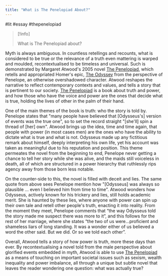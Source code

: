 ```yaml
---
title: "What is The Penelopiad About?"
---
```

#lit #essay #thepenelopiad 

> [!info]
> 
> What is The Penelopiad about?

Myth is always ambiguous. In countless retellings and recounts, what is considered to be true or the relevance of a truth even mattering is warped and moulded, recontextualised to be timeless and universal. Such is demonstrated by Margaret Atwood's 2005 novel <u>The Penelopiad</u>, which retells and appropriated Homer's epic, <u>The Odyssey</u> from the perspective of Penelope, an otherwise overshadowed character. Atwood reshapes the narrative to reflect contemporary contexts and values, and tells a story that is pertinent to our society. <u>The Penelopiad</u> is a book about truth and power, and how those who have the voice and power are the ones that decide what is true, holding the lives of other in the palm of their hand.

One of the main themes of the book is truth: who the story is told by. Penelope states that "many people have believed that \[Odysseus's] version of events was the true one", so to set the record straight "\[she'll] spin a thread of \[her] own". Atwood brings up the idea, time and time again, that people with power (in most cases men) are the ones who have the ability to dictate what is true and what is not. Odysseus made up any fictitious remark about himself, deeply interpreting his own life, yet his account was taken as meaningful due to his reputation and position. This theme permeates the novel from the beginning to end, Penelope never getting a chance to tell her story while she was alive, and the maids still voiceless in death, all of which are structured in a power hierarchy that ruthlessly rips agency away from those born less notable. 

On the counter-side to this, the novel is filled with deceit and lies. The same quote from above sees Penelope mention how "\[Odysseus] was always so plausible ... even I believed him from time to time". Atwood wonders how Odysseus, actively known for his trickery and lies, still holds academic merit. She is haunted by these lies, where anyone with power can spin up their own tale and retell other people's truth, enacting it into reality. From the moment they meet, Penelope comments that “the way Odysseus told the story made me suspect there was more to it”, and this follows for the rest of her marriage, where she states “the two of us were...proficient and shameless liars of long standing. It was a wonder either of us believed a word the other said. But we did. Or so we told each other”.

Overall, Atwood tells a story of how power is truth, more these days than ever. By recontextualising a novel told from the male perspective about glorified events embedded in myth, Atwood is able to use <u>The Penelopiad</u> as a means of touching on important societal issues such as sexism, wealth inequality and power imbalance, all through a unique but subtle novel that leaves the reader wondering one question: what was actually true?
